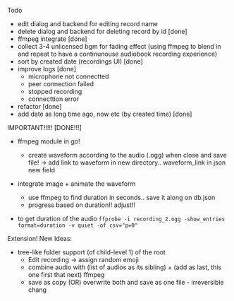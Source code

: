 Todo

- edit dialog and backend for editing record name
- delete dialog and backend for deleting record by id [done]
- ffmpeg integrate [done]
- collect 3-4 unlicensed bgm for fading effect (using ffmpeg to blend in and repeat to have a continunouse audiobook recording experience)
- sort by created date (recordings UI) [done]
- improve logs [done]
  - microphone not connectted
  - peer connection failed
  - stopped recording
  - connecttion error
- refactor [done]
- add date as long time ago, now etc (by created time) [done]

IMPORTANT!!!!! [DONE!!!]

- ffmpeg module in go!

  - create waveform according to the audio (.ogg) when close and save file! -> add link to waveform in new directory.. waveform_link in json new field

- integrate image + animate the waveform
  - use ffmpeg to find duration in seconds.. save it along on db.json
  - progress based on duration!! adjust!!
- to get duration of the audio `ffprobe -i recording_2.ogg -show_entries format=duration -v quiet -of csv="p=0"`

Extension!
New Ideas:

- tree-like folder support (of child-level 1) of the root
  - Edit recording -> assign random emoji
  - combine audio with (list of audios as its sibling) + (add as last, this one first that next) ffmpeg
  - save as copy (OR) overwrite both and save as one file - irreversible chang
